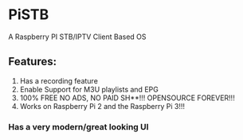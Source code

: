 # PiSTB
A Raspberry PI STB/IPTV Client Based OS

## Features:
  
1. Has a recording feature
2. Enable Support for M3U playlists and EPG
3. 100% FREE NO ADS, NO PAID SH**!!! OPENSOURCE FOREVER!!!
4. Works on Raspberry Pi 2 and the Raspberry Pi 3!!!
### Has a very modern/great looking UI
